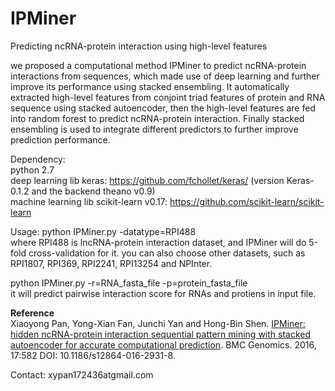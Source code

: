 # IPMiner
Predicting ncRNA-protein interaction using high-level features <br>

we proposed a computational method IPMiner to predict ncRNA-protein interactions from sequences, which made use of deep learning and further improve its performance using stacked 
ensembling. It automatically extracted high-level features from conjoint triad features of protein and RNA sequence using stacked autoencoder, then the high-level features are fed into random forest 
to predict ncRNA-protein 
interaction. Finally stacked ensembling is used to integrate different predictors to further improve prediction performance.

Dependency: <br>
python 2.7 <br>
deep learning lib keras: https://github.com/fchollet/keras/  (version Keras-0.1.2 and the backend theano v0.9)<br>
machine learning lib scikit-learn v0.17: https://github.com/scikit-learn/scikit-learn <br>

Usage:
python IPMiner.py -datatype=RPI488  <br>
where RPI488 is lncRNA-protein interaction dataset, and IPMiner will do 5-fold cross-validation for it. you can also choose other datasets, such as RPI1807, RPI369, RPI2241, RPI13254 and NPInter. <br>

python IPMiner.py -r=RNA_fasta_file -p=protein_fasta_file   <br>
it will predict pairwise interaction score for RNAs and protiens in input file.

<b> Reference </b> <br>
Xiaoyong Pan, Yong-Xian Fan, Junchi Yan and Hong-Bin Shen. <a href=https://bmcgenomics.biomedcentral.com/articles/10.1186/s12864-016-2931-8> IPMiner: hidden ncRNA-protein interaction sequential pattern mining with stacked autoencoder for accurate computational prediction</a>. BMC Genomics. 2016, 17:582 DOI: 10.1186/s12864-016-2931-8.

Contact: xypan172436atgmail.com
